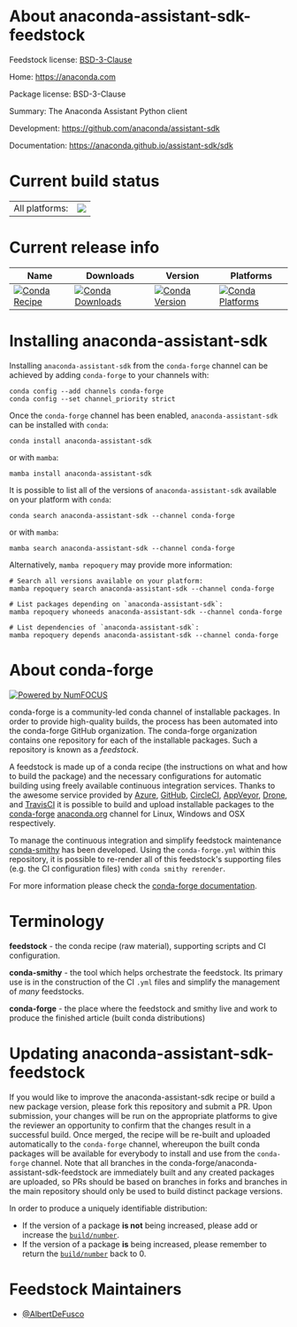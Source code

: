 About anaconda-assistant-sdk-feedstock
======================================

Feedstock license: [BSD-3-Clause](https://github.com/conda-forge/anaconda-assistant-sdk-feedstock/blob/main/LICENSE.txt)

Home: https://anaconda.com

Package license: BSD-3-Clause

Summary: The Anaconda Assistant Python client

Development: https://github.com/anaconda/assistant-sdk

Documentation: https://anaconda.github.io/assistant-sdk/sdk

Current build status
====================


<table><tr><td>All platforms:</td>
    <td>
      <a href="https://dev.azure.com/conda-forge/feedstock-builds/_build/latest?definitionId=25047&branchName=main">
        <img src="https://dev.azure.com/conda-forge/feedstock-builds/_apis/build/status/anaconda-assistant-sdk-feedstock?branchName=main">
      </a>
    </td>
  </tr>
</table>

Current release info
====================

| Name | Downloads | Version | Platforms |
| --- | --- | --- | --- |
| [![Conda Recipe](https://img.shields.io/badge/recipe-anaconda--assistant--sdk-green.svg)](https://anaconda.org/conda-forge/anaconda-assistant-sdk) | [![Conda Downloads](https://img.shields.io/conda/dn/conda-forge/anaconda-assistant-sdk.svg)](https://anaconda.org/conda-forge/anaconda-assistant-sdk) | [![Conda Version](https://img.shields.io/conda/vn/conda-forge/anaconda-assistant-sdk.svg)](https://anaconda.org/conda-forge/anaconda-assistant-sdk) | [![Conda Platforms](https://img.shields.io/conda/pn/conda-forge/anaconda-assistant-sdk.svg)](https://anaconda.org/conda-forge/anaconda-assistant-sdk) |

Installing anaconda-assistant-sdk
=================================

Installing `anaconda-assistant-sdk` from the `conda-forge` channel can be achieved by adding `conda-forge` to your channels with:

```
conda config --add channels conda-forge
conda config --set channel_priority strict
```

Once the `conda-forge` channel has been enabled, `anaconda-assistant-sdk` can be installed with `conda`:

```
conda install anaconda-assistant-sdk
```

or with `mamba`:

```
mamba install anaconda-assistant-sdk
```

It is possible to list all of the versions of `anaconda-assistant-sdk` available on your platform with `conda`:

```
conda search anaconda-assistant-sdk --channel conda-forge
```

or with `mamba`:

```
mamba search anaconda-assistant-sdk --channel conda-forge
```

Alternatively, `mamba repoquery` may provide more information:

```
# Search all versions available on your platform:
mamba repoquery search anaconda-assistant-sdk --channel conda-forge

# List packages depending on `anaconda-assistant-sdk`:
mamba repoquery whoneeds anaconda-assistant-sdk --channel conda-forge

# List dependencies of `anaconda-assistant-sdk`:
mamba repoquery depends anaconda-assistant-sdk --channel conda-forge
```


About conda-forge
=================

[![Powered by
NumFOCUS](https://img.shields.io/badge/powered%20by-NumFOCUS-orange.svg?style=flat&colorA=E1523D&colorB=007D8A)](https://numfocus.org)

conda-forge is a community-led conda channel of installable packages.
In order to provide high-quality builds, the process has been automated into the
conda-forge GitHub organization. The conda-forge organization contains one repository
for each of the installable packages. Such a repository is known as a *feedstock*.

A feedstock is made up of a conda recipe (the instructions on what and how to build
the package) and the necessary configurations for automatic building using freely
available continuous integration services. Thanks to the awesome service provided by
[Azure](https://azure.microsoft.com/en-us/services/devops/), [GitHub](https://github.com/),
[CircleCI](https://circleci.com/), [AppVeyor](https://www.appveyor.com/),
[Drone](https://cloud.drone.io/welcome), and [TravisCI](https://travis-ci.com/)
it is possible to build and upload installable packages to the
[conda-forge](https://anaconda.org/conda-forge) [anaconda.org](https://anaconda.org/)
channel for Linux, Windows and OSX respectively.

To manage the continuous integration and simplify feedstock maintenance
[conda-smithy](https://github.com/conda-forge/conda-smithy) has been developed.
Using the ``conda-forge.yml`` within this repository, it is possible to re-render all of
this feedstock's supporting files (e.g. the CI configuration files) with ``conda smithy rerender``.

For more information please check the [conda-forge documentation](https://conda-forge.org/docs/).

Terminology
===========

**feedstock** - the conda recipe (raw material), supporting scripts and CI configuration.

**conda-smithy** - the tool which helps orchestrate the feedstock.
                   Its primary use is in the construction of the CI ``.yml`` files
                   and simplify the management of *many* feedstocks.

**conda-forge** - the place where the feedstock and smithy live and work to
                  produce the finished article (built conda distributions)


Updating anaconda-assistant-sdk-feedstock
=========================================

If you would like to improve the anaconda-assistant-sdk recipe or build a new
package version, please fork this repository and submit a PR. Upon submission,
your changes will be run on the appropriate platforms to give the reviewer an
opportunity to confirm that the changes result in a successful build. Once
merged, the recipe will be re-built and uploaded automatically to the
`conda-forge` channel, whereupon the built conda packages will be available for
everybody to install and use from the `conda-forge` channel.
Note that all branches in the conda-forge/anaconda-assistant-sdk-feedstock are
immediately built and any created packages are uploaded, so PRs should be based
on branches in forks and branches in the main repository should only be used to
build distinct package versions.

In order to produce a uniquely identifiable distribution:
 * If the version of a package **is not** being increased, please add or increase
   the [``build/number``](https://docs.conda.io/projects/conda-build/en/latest/resources/define-metadata.html#build-number-and-string).
 * If the version of a package **is** being increased, please remember to return
   the [``build/number``](https://docs.conda.io/projects/conda-build/en/latest/resources/define-metadata.html#build-number-and-string)
   back to 0.

Feedstock Maintainers
=====================

* [@AlbertDeFusco](https://github.com/AlbertDeFusco/)

